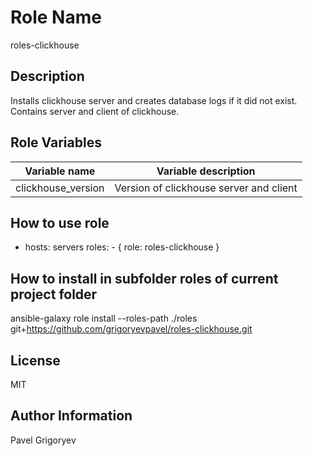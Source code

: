 Role Name
=========

roles-clickhouse

Description
------------

Installs clickhouse server and creates database logs if it did not exist. Contains server and client of clickhouse.

Role Variables
--------------

| Variable name | Variable description |
|-------------|---------------------|
| clickhouse_version | Version of clickhouse server and client |
 
How to use role
----------------
 
  - hosts: servers
    roles:
        - { role: roles-clickhouse }

How to install in subfolder **roles** of current project folder
---------------

ansible-galaxy role install --roles-path ./roles git+https://github.com/grigoryevpavel/roles-clickhouse.git

License
-------

MIT

Author Information
------------------

Pavel Grigoryev

